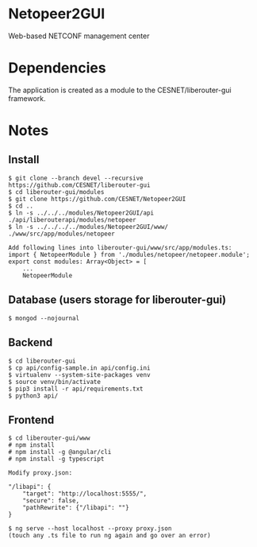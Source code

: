 # Netopeer2GUI
Web-based NETCONF management center

# Dependencies
The application is created as a module to the CESNET/liberouter-gui framework.

# Notes

## Install
```
$ git clone --branch devel --recursive https://github.com/CESNET/liberouter-gui
$ cd liberouter-gui/modules
$ git clone https://github.com/CESNET/Netopeer2GUI
$ cd ..
$ ln -s ../../../modules/Netopeer2GUI/api ./api/liberouterapi/modules/netopeer
$ ln -s ../../../../modules/Netopeer2GUI/www/ ./www/src/app/modules/netopeer

Add following lines into liberouter-gui/www/src/app/modules.ts:
import { NetopeerModule } from './modules/netopeer/netopeer.module';
export const modules: Array<Object> = [
    ...
    NetopeerModule
```

## Database (users storage for liberouter-gui)
```
$ mongod --nojournal
```
## Backend
```
$ cd liberouter-gui
$ cp api/config-sample.in api/config.ini
$ virtualenv --system-site-packages venv
$ source venv/bin/activate
$ pip3 install -r api/requirements.txt
$ python3 api/
```
## Frontend
```
$ cd liberouter-gui/www
# npm install
# npm install -g @angular/cli
# npm install -g typescript

Modify proxy.json:

"/libapi": {
    "target": "http://localhost:5555/",
    "secure": false,
    "pathRewrite": {"/libapi": ""}
}

$ ng serve --host localhost --proxy proxy.json
(touch any .ts file to run ng again and go over an error)
```
